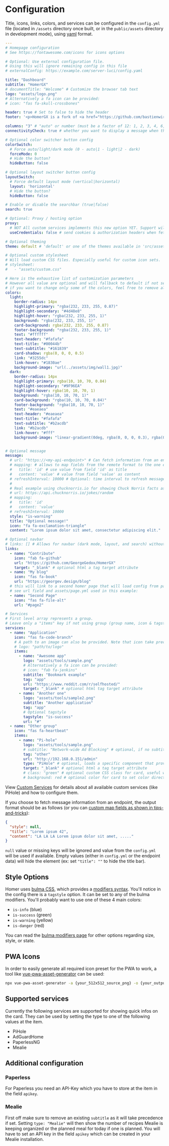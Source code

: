# Configuration

Title, icons, links, colors, and services can be configured in the `config.yml` file (located in `/assets` directory once built, or in the `public/assets` directory in development mode), using [yaml](http://yaml.org/) format.

```yaml
---
# Homepage configuration
# See https://fontawesome.com/icons for icons options

# Optional: Use external configuration file.
# Using this will ignore remaining config in this file
# externalConfig: https://example.com/server-luci/config.yaml

title: "Dashboard"
subtitle: "HomerGX"
# documentTitle: "Welcome" # Customize the browser tab text
logo: "assets/logo.png"
# Alternatively a fa icon can be provided:
# icon: "fas fa-skull-crossbones"

header: true # Set to false to hide the header
footer: '<p>HomerGX is a fork of <a href="https://github.com/bastienwirtz/homer">Homer</a> // Fork me on <a href="https://github.com/GeorgeGedox/HomerGX"><i class="fab fa-github-alt"></i></a></p>' # set false if you want to hide the footer

columns: "3" # "auto" or number (must be a factor of 12: 1, 2, 3, 4, 6, 12)
connectivityCheck: true # whether you want to display a message when the apps are not accessible anymore (VPN disconnected for example)

# Optional color switcher button config
colorSwitch:
  # Force auto/light/dark mode (0 - auto|1 - light|2 - dark)
  forceMode: 0
  # Hide the button?
  hideButton: false

# Optional layout switcher button config
layoutSwitch:
  # Force default layout mode (vertical|horizontal)
  layout: 'horizontal'
  # Hide the button?
  hideButton: false

# Enable or disable the searchbar (true|false)
search: true

# Optional: Proxy / hosting option
proxy:
  # NOT All custom services implements this new option YET. Support will be extended very soon.
  useCredentials: false # send cookies & authorization headers when fetching service specific data. Set to `true` if you use an authentication proxy. Can be overrided on service level. 

# Optional theming
theme: default # 'default' or one of the themes available in 'src/assets/themes'.

# Optional custom stylesheet
# Will load custom CSS files. Especially useful for custom icon sets.
# stylesheet:
#   - "assets/custom.css"

# Here is the exhaustive list of customization parameters
# However all value are optional and will fallback to default if not set.
# if you want to change only some of the colors, feel free to remove all unused key.
colors:
  light:
    border-radius: 14px
    highlight-primary: "rgba(232, 233, 255, 0.87)"
    highlight-secondary: "#4d48e8"
    highlight-hover: "rgba(232, 233, 255, 1)"
    background: "rgba(232, 233, 255, 1)"
    card-background: rgba(232, 233, 255, 0.87)
    footer-background: "rgba(232, 233, 255, 1)"
    text: "#ffffff"
    text-header: "#fafafa"
    text-title: "#00044b"
    text-subtitle: "#161839"
    card-shadow: rgba(0, 0, 0, 0.5)
    link: "#3255dc"
    link-hover: "#1830ae"
    background-image: "url(../assets/img/wall1.jpg)"
  dark:
    border-radius: 14px
    highlight-primary: rgba(10, 10, 70, 0.84)
    highlight-secondary: "#9F96EA"
    highlight-hover: rgba(10, 10, 70, 1)
    background: "rgba(10, 10, 70, 1)"
    card-background: "rgba(10, 10, 70, 0.84)"
    footer-background: "rgba(10, 10, 70, 1)"
    text: "#eaeaea"
    text-header: "#eaeaea"
    text-title: "#fafafa"
    text-subtitle: "#b2acdb"
    link: "#b2acdb"
    link-hover: "#fff"
    background-image: "linear-gradient(0deg, rgba(0, 0, 0, 0.3), rgba(0, 0, 0, 0.5)), url(../assets/img/wall1.jpg)"


# Optional message
message:
  # url: "https://<my-api-endpoint>" # Can fetch information from an endpoint to override value below.
  # mapping: # allows to map fields from the remote format to the one expected by Homer
  #   title: 'id' # use value from field 'id' as title
  #   content: 'value' # value from field 'value' as content
  # refreshInterval: 10000 # Optional: time interval to refresh message
  #
  # Real example using chucknorris.io for showing Chuck Norris facts as messages:
  # url: https://api.chucknorris.io/jokes/random
  # mapping:
  #   title: 'id'
  #   content: 'value'
  # refreshInterval: 10000
  style: "is-warning"
  title: "Optional message!"
  icon: "fa fa-exclamation-triangle"
  content: "Lorem ipsum dolor sit amet, consectetur adipiscing elit."

# Optional navbar
# links: [] # Allows for navbar (dark mode, layout, and search) without any links
links:
  - name: "Contribute"
    icon: "fab fa-github"
    url: "https://github.com/GeorgeGedox/HomerGX"
    target: "_blank" # optional html a tag target attribute
  - name: "My blog"
    icon: "fas fa-book"
    url: "https://georgev.design/blog"
  # this will link to a second homer page that will load config from page2.yml and keep default config values as in config.yml file
  # see url field and assets/page.yml used in this example:
  - name: "Second Page"
    icon: "fas fa-file-alt"
    url: "#page2"

# Services
# First level array represents a group.
# Leave only a "items" key if not using group (group name, icon & tagstyle are optional, section separation will not be displayed).
services:
  - name: "Application"
    icon: "fas fa-code-branch"
    # A path to an image can also be provided. Note that icon take precedence if both icon and logo are set.
    # logo: "path/to/logo"
    items:
      - name: "Awesome app"
        logo: "assets/tools/sample.png"
        # Alternatively a fa icon can be provided:
        # icon: "fab fa-jenkins"
        subtitle: "Bookmark example"
        tag: "app"
        url: "https://www.reddit.com/r/selfhosted/"
        target: "_blank" # optional html tag target attribute
      - name: "Another one"
        logo: "assets/tools/sample2.png"
        subtitle: "Another application"
        tag: "app"
        # Optional tagstyle
        tagstyle: "is-success"
        url: "#"
  - name: "Other group"
    icon: "fas fa-heartbeat"
    items:
      - name: "Pi-hole"
        logo: "assets/tools/sample.png"
        # subtitle: "Network-wide Ad Blocking" # optional, if no subtitle is defined, PiHole statistics will be shown
        tag: "other"
        url: "http://192.168.0.151/admin"
        type: "PiHole" # optional, loads a specific component that provides extra features. MUST MATCH a file name (without file extension) available in `src/components/services`
        target: "_blank" # optional html a tag target attribute
        # class: "green" # optional custom CSS class for card, useful with custom stylesheet
        # background: red # optional color for card to set color directly without custom stylesheet
```

View [Custom Services](customservices.md) for details about all available custom services (like PiHole) and how to configure them.

If you choose to fetch message information from an endpoint, the output format should be as follows (or you can [custom map fields as shown in tips-and-tricks](./tips-and-tricks.md#mapping-fields)):

```json
{
  "style": null,
  "title": "Lorem ipsum 42",
  "content": "LA LA LA Lorem ipsum dolor sit amet, ....."
}
```

`null` value or missing keys will be ignored and value from the `config.yml` will be used if available.
Empty values (either in `config.yml` or the endpoint data) will hide the element (ex: set `"title": ""` to hide the title bar).

## Style Options

Homer uses [bulma CSS](https://bulma.io/), which provides a [modifiers syntax](https://bulma.io/documentation/modifiers/syntax/). You'll notice in the config there is a `tagstyle` option. It can be set to any of the bulma modifiers. You'll probably want to use one of these 4 main colors:

- `is-info` (blue)
- `is-success` (green)
- `is-warning` (yellow)
- `is-danger` (red)

You can read the [bulma modifiers page](https://bulma.io/documentation/modifiers/syntax/) for other options regarding size, style, or state.

## PWA Icons

In order to easily generate all required icon preset for the PWA to work, a tool like [vue-pwa-asset-generator](https://www.npmjs.com/package/vue-pwa-asset-generator) can be used:

```bash
npx vue-pwa-asset-generator -a {your_512x512_source_png} -o {your_output_folder}
```

## Supported services

Currently the following services are supported for showing quick infos on the card. They can be used by setting the type to one of the following values at the item.

- PiHole
- AdGuardHome
- PaperlessNG
- Mealie

## Additional configuration

### Paperless

For Paperless you need an API-Key which you have to store at the item in the field `apikey`.

### Mealie

First off make sure to remove an existing `subtitle` as it will take precedence if set. Setting `type: "Mealie"` will then show the number of recipes Mealie is keeping organized or the planned meal for today if one is planned. You will have to set an API key in the field `apikey` which can be created in your Mealie installation.
